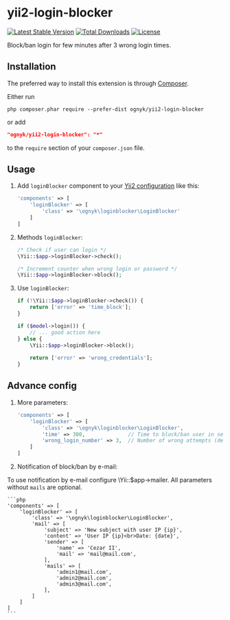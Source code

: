 # yii2-login-blocker

[![Latest Stable Version](https://poser.pugx.org/ognyk/yii2-login-blocker/v/stable)](https://packagist.org/packages/ognyk/yii2-login-blocker)
[![Total Downloads](https://poser.pugx.org/ognyk/yii2-login-blocker/downloads)](https://packagist.org/packages/ognyk/yii2-login-blocker)
[![License](https://poser.pugx.org/ognyk/yii2-login-blocker/license)](https://packagist.org/packages/ognyk/yii2-login-blocker)

Block/ban login for few minutes after 3 wrong login times.

## Installation

The preferred way to install this extension is through [Composer](http://getcomposer.org/download/).

Either run

```
php composer.phar require --prefer-dist ognyk/yii2-login-blocker
```

or add

```json
"ognyk/yii2-login-blocker": "*"
```

to the `require` section of your `composer.json` file.

## Usage

1. Add `loginBlocker` component to your [Yii2 configuration](http://www.yiiframework.com/doc-2.0/guide-concept-configurations.html#application-configurations)
like this:

    ```php
    'components' => [
        'loginBlocker' => [
            'class' => '\ognyk\loginblocker\LoginBlocker'
        ]
    ]
    ```

2. Methods `loginBlocker`:

    ```php
    /* Check if user can login */
    \Yii::$app->loginBlocker->check();
    
    /* Increment counter when wrong login or password */
    \Yii::$app->loginBlocker->block();
    ```
3. Use `loginBlocker`:

    ```php
    if (!\Yii::$app->loginBlocker->check()) {
        return ['error' => 'time_block'];
    }
    
    if ($model->login()) {
        // ... good action here
    } else {
        \Yii::$app->loginBlocker->block();
        
        return ['error' => 'wrong_credentials'];
    }
    ```

## Advance config

1. More parameters:

    ```php
    'components' => [
        'loginBlocker' => [
            'class' => '\ognyk\loginblocker\LoginBlocker',
            'time' => 300,              // Time to block/ban user in seconds (default 300 sec)
            'wrong_login_number' => 3,  // Number of wrong attempts (default 3 times)
        ]
    ]
    ```   
    
2. Notification of block/ban by e-mail:

To use notification by e-mail configure \Yii::$app->mailer.
All parameters without `mails` are optional.

    ```php
    'components' => [
        'loginBlocker' => [
            'class' => '\ognyk\loginblocker\LoginBlocker',
            'mail' => [
                'subject' => 'New subject with user IP {ip}',
                'content' => 'User IP {ip}<br>Date: {date}',
                'sender' => [
                    'name' => 'Cezar II',
                    'mail' => 'mail@mail.com',
                ],
                'mails' => [
                    'admin1@mail.com',
                    'admin2@mail.com',
                    'admin3@mail.com',
                ],
            ]
        ]
    ]
    ```  